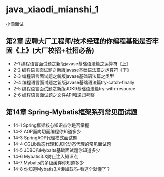 # java_xiaodi_mianshi_1
小滴面试

## 第2章 应聘⼤⼚⼯程师/技术经理的你编程基础是否牢固《上》(⼤⼚校招+社招必备)
- 2-1 编程语言面试题之新版javase基础语法篇之运算符《上》
- 2-2 编程语言面试题之新版javase基础语法篇之运算符《下》
- 2-3 编程语言面试题之新版javase基础语法篇之类型
- 2-4 编程语言面试题之新版javase基础语法篇try-catch-finally
- 2-5 编程语言面试题之新版JDK9基础语法篇try-with-resource
- 2-6 编程语言面试题之文件API和递归考察

## 第14章 Spring-Mybatis框架系列常⻅⾯试题
- 14-1 Spring框架核心知识点你是否掌握
- 14-2 AOP面向切面编程你知道多少
- 14-3 SpringAOP代理模式面试题
- 14-4 CGLib动态代理和JDK动态代理的常见面试题
- 14-5 JDBC和Mybaits基础面试题你知道多少
- 14-6 Mybatis3.X防止注入知识点
- 14-7 Mybaits的多级缓存你知道多少
- 14-8 你知道Mybatis3.X懒加载吗-看这个就懂了？
